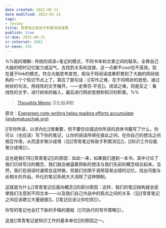 ```yaml
---
date created: 2022-08-11
date modified: 2023-03-14
tags:
- review
title: 常青笔记有助于积累阅读成果
publish: true
sr-due: 2031-08-31
sr-interval: 2661
sr-ease: 335
---
```

%%我的理解:: 传统的阅读+笔记的模式，不同书本和文章之间的联系，全靠自己大脑的短时记忆能力或运气，去找到关系和连接，这一点都不cool也不高效。现在基于link的模式，符合大脑思考直觉，相当于将阅读成果积累到了大脑的网状结构的一个个知识节点上了。真应了那句话：[[写作之难，在于将网状的思想，通过树状的句法，用线性的文字展开。——史蒂芬·平克]]。阅读之难，则是反之：看线性的文字，进行树状的输入，最后进行网状思想和知识的积累。%%

> [Thoughts Memo](https://paratranz.cn/projects/3131) 汉化组译制

原文：[Evergreen note-writing helps reading efforts accumulate (andymatuschak.org)](https://notes.andymatuschak.org/z6M8kex6kDF2FT6MWqAMDQddsqUr8sphLmyy1)

[[写你所读，以求内化]]很重要，但不要仅仅描述你所读的具体书籍写了什么，你可以（也应该）写下你的笔记，让你的阅读所得在彼此之间，在你自己的想法之间相互作用，从而逐步聚沙成塔（见[[常青笔记有助于积累洞见]]，[[知识工作应能聚沙成塔]]）。

这也是我们写[[常青笔记]]的原因：如此一来，如果我们遇到一本书，其中讨论了我们已经写过的概念，我们就会被逼着把新的想法与我们先前的概念结合起来。当然，我们在阅读时通常会这样做，但我们仅限于调用容易出错的记忆，找出可能与此相关的作品。外化的笔记系统大大消除了这种限制。

这就是为什么[[常青笔记应面向概念]]的部分原因：这样，我们的笔记结构就会促使我们注意到不同文本——以及我们自己作品中的观点之间的关系（见[[常青笔记之间应该建立大量链接]]，[[笔记应该让你吃惊]]）。

你写的笔记也会打下新的手稿的基础（[[可执行的写作策略]]）。

这是[[常青笔记是知识工作的基本单位]]的原因之一。